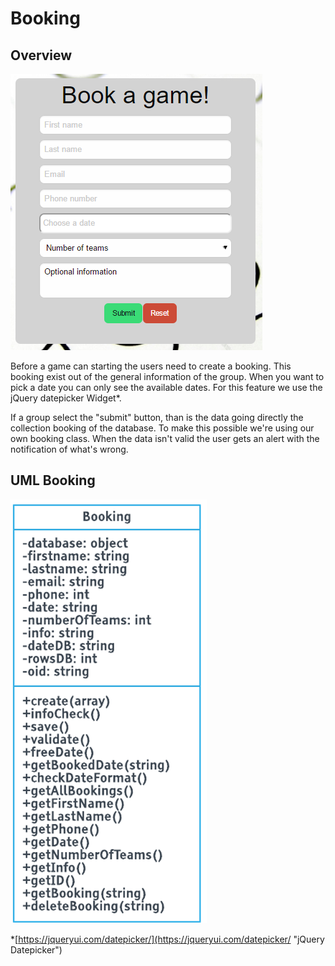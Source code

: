 # Booking

## Overview

![](/assets/booking.png)



Before a game can starting the users need to create a booking. This booking exist out of the general information of the group. When you want to pick a date you can only see the available dates. For this feature we use the jQuery datepicker Widget\*.

If a group select the "submit" button, than is the data going directly the collection booking of the database. To make this possible we're using our own booking class. When the data isn't valid the user gets an alert with the notification of what's wrong.

## UML Booking

![](/assets/booking_class)



\*[https://jqueryui.com/datepicker/](https://jqueryui.com/datepicker/ "jQuery Datepicker")





